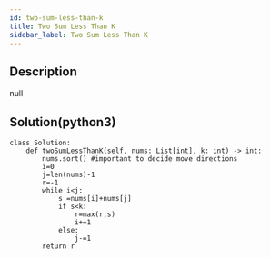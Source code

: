 ```yaml
---
id: two-sum-less-than-k
title: Two Sum Less Than K
sidebar_label: Two Sum Less Than K
---
```

## Description
<div class="description">
null
</div>

## Solution(python3)
```python3
class Solution:
    def twoSumLessThanK(self, nums: List[int], k: int) -> int:
        nums.sort() #important to decide move directions 
        i=0
        j=len(nums)-1
        r=-1
        while i<j:
            s =nums[i]+nums[j]
            if s<k:
                r=max(r,s)
                i+=1
            else:
                j-=1
        return r
```